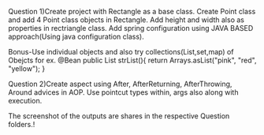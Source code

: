 Question 1)Create project with Rectangle as a base class.
   Create Point class and add 4 Point class objects in Rectangle.
   Add height and width also as properties in rectriangle class.
   Add spring configuration using JAVA BASED approach(Using java configuration class).
   
   Bonus-Use individual objects and also try collections(List,set,map) of Obejcts for ex.
   @Bean
    public List<String> strList(){
        return Arrays.asList("pink", "red", "yellow");
    }
  
  
  
  Question 2)Create aspect using After, AfterReturning, AfterThrowing, Around advices in AOP.
   Use pointcut types within, args also along with execution.
   
   
   
   The screenshot of the outputs are shares in the respective Question folders.!

